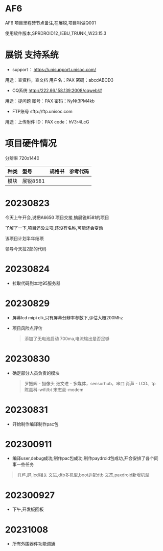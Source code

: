 # AF6

AF6 项目里程碑节点备注,在展锐,项目叫做Q001

使用软件版本,SPRDROID12_IEBU_TRUNK_W23.15.3

# 展锐 支持系统

* support： https://unisupport.unisoc.com/

用途：查资料，查文档
用户名：PAX
密码：abcdABCD3  

* CQ系统 http://222.66.158.139:2008/cqweb/#

用途：提问题
账号：PAX   密码：NyNt3PM4kb 

* FTP账号 sftp://ftp.unisoc.com 

用途：上传附件
ID：PAX 
code：hV3r4LcG

# 项目硬件情况

分辨率 720x1440

种类|型号|规格书|参考代码
:--|:--|:--|:--
模块| 展锐8581  | |

# 20230823

今天上午开会,说把A6650 项目交接,搞展锐8581的项目

了解了一下,项目还没立项,还没有名称,可能还会变动

该项目计划半年结项

领导今天拉2部的代码

# 20230824

* 拉取代码到本地95服务器

# 20230829

* 屏幕lcd mipi clk,只有屏幕分辨率参数下,评估大概200Mhz

* 项目风险点评估
    > 添加了无电池启动
    > 700ma,电流输出是否足够

# 20230830

* 确定部分人员负责的模块
    > 罗振辉 - 摄像头
    > 张文进 - 多媒体，sensorhub，串口
    > 肖芦 - LCD、tp
    > 陈嘉科-wifi/bt
    > 宋志豪-modem

# 20230831

* 开始制作编译制作pac包

# 202300911

* 编译user,debug成功,制作pac包成功,制作paydroid包成功,开会安排了各个同事一些任务

> 肖芦,屏,lcd相关
> 文进,dtb多机型,boot适配dtb
> 文杰,paxdroid新增机型

# 202300927

* 下午,开发板回板

# 20231008

* 所有外围器件功能调通